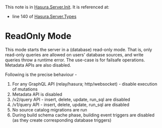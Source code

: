 This note is in [Hasura.Server.Init](https://github.com/hasura/graphql-engine/blob/master/server/src-lib/Hasura/Server/Init.hs#L55).
It is referenced at:
  - line 140 of [Hasura.Server.Types](https://github.com/hasura/graphql-engine/blob/master/server/src-lib/Hasura/Server/Types.hs#L140)

# ReadOnly Mode


This mode starts the server in a (database) read-only mode. That is, only
read-only queries are allowed on users' database sources, and write
queries throw a runtime error. The use-case is for failsafe operations.
Metadata APIs are also disabled.

Following is the precise behaviour -
  1. For any GraphQL API (relay/hasura; http/websocket) - disable execution of
  mutations
  2. Metadata API is disabled
  3. /v2/query API - insert, delete, update, run_sql are disabled
  4. /v1/query API - insert, delete, update, run_sql are disabled
  5. No source catalog migrations are run
  6. During build schema cache phase, building event triggers are disabled (as
  they create corresponding database triggers)

